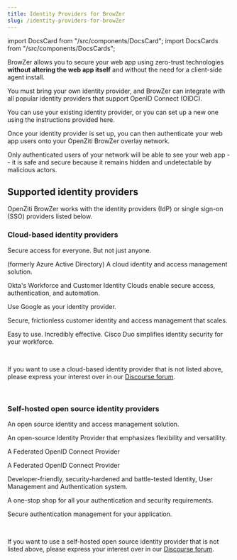 ```yaml
---
title: Identity Providers for BrowZer
slug: /identity-providers-for-browZer
---
```


import DocsCard from "/src/components/DocsCard";
import DocsCards from "/src/components/DocsCards";

<head>
  <title>Identity Providers for OpenZiti BrowZer</title>
  <meta
    name="description"
    content="OpenZiti BrowZer is an open-source platform that enables you to protect your web app using zero-trust technologies that integrate with popular Identity Providers you already use."
  />
</head>

BrowZer allows you to secure your web app using zero-trust technologies **without altering the web app itself** and without the need for a client-side agent install. 

You must bring your own identity provider, and BrowZer can integrate with all popular identity providers that support OpenID Connect (OIDC).

You can use your existing identity provider, or you can set up a new one using the instructions provided here.

Once your identity provider is set up, you can then authenticate your web app users onto your OpenZiti BrowZer overlay network.  

Only authenticated users of your network will be able to see your web app -- it is safe and secure because it remains hidden and undetectable by malicious actors.

<intro-end />

## Supported identity providers

OpenZiti BrowZer works with the identity providers (IdP) or single sign-on (SSO) providers listed below.

### Cloud-based identity providers

<DocsCards>

  <DocsCard 
    header="Auth0" 
    href="/docs/identity-providers-for-browZer-auth0" 
    icon="/icons/logo-auth0.svg" 
    >
    <p>Secure access for everyone. But not just anyone.</p>
  </DocsCard>

  <DocsCard 
    header="Microsoft Entra ID" 
    href="/docs/identity-providers-for-browZer-entra" 
    icon="/icons/logo-entra.jpg" 
    >
    <p>(formerly Azure Active Directory) A cloud identity and access management solution.</p>
  </DocsCard>

  <DocsCard 
    header="Okta" 
    href="/docs/identity-providers-for-browZer-okta" 
    icon="/icons/logo-okta.svg" 
    >
    <p>Okta's Workforce and Customer Identity Clouds enable secure access, authentication, and automation.</p>
  </DocsCard>

  <DocsCard 
    header="Google" 
    href="/docs/identity-providers-for-browZer-google" 
    icon="/icons/logo-google.svg" 
    >
    <p>Use Google as your identity provider.</p>
  </DocsCard>

  <DocsCard 
    header="AWS Cognito" 
    href="/docs/identity-providers-for-browZer-cognito" 
    icon="/icons/logo-cognito.svg" 
    >
    <p>Secure, frictionless customer identity and access management that scales.</p>
  </DocsCard>

  <DocsCard 
    header="Duo" 
    href="/docs/identity-providers-for-browZer-duo" 
    icon="/icons/logo-duo.svg" 
    >
    <p>Easy to use. Incredibly effective. Cisco Duo simplifies identity security for your workforce.</p>
  </DocsCard>

</DocsCards>

<br/>

If you want to use a cloud-based identity provider that is not listed above,
please express your interest over in our [Discourse forum](https://openziti.discourse.group/).

<br/>

### Self-hosted open source identity providers

<DocsCards>

  <DocsCard 
    header="Keycloak" 
    href="/docs/identity-providers-for-browZer-keycloak" 
    icon="/icons/logo-keycloak.svg" 
    >
    <p>An open source identity and access management solution.</p>
  </DocsCard>

  <DocsCard 
    header="Authentik" 
    href="/docs/identity-providers-for-browZer-authentik" 
    icon="/icons/logo-authentik.svg" 
    >
    <p>An open-source Identity Provider that emphasizes flexibility and versatility.</p>
  </DocsCard>

  <DocsCard 
    header="Authelia"
    href="/docs/identity-providers-for-browZer-authelia" 
    icon="/icons/logo-authelia.svg" 
    >
    <p>A Federated OpenID Connect Provider</p>
  </DocsCard>

  <DocsCard 
    header="Dex"
    href="/docs/identity-providers-for-browZer-dex" 
    icon="/icons/logo-dex.svg" 
    >
    <p>A Federated OpenID Connect Provider</p>
  </DocsCard>

  <DocsCard 
    header="Ory Kratos"
    href="/docs/identity-providers-for-browZer-ory-kratos" 
    icon="/icons/logo-kratos.png" 
    >
    <p>Developer-friendly, security-hardened and battle-tested Identity, User Management and Authentication system.</p>
  </DocsCard>

  <DocsCard 
    header="Stytch"
    href="/docs/identity-providers-for-browZer-stytch" 
    icon="/icons/logo-stytch.svg" 
    >
    <p>A one-stop shop for all your authentication and security requirements.</p>
  </DocsCard>

  <DocsCard 
    header="Zitadel"
    href="/docs/identity-providers-for-browZer-zitadel" 
    icon="/icons/logo-zitadel.png" 
    >
    <p>Secure authentication management for your application.</p>
  </DocsCard>

</DocsCards>

<br/>

If you want to use a self-hosted open source identity provider that is not listed above,
please express your interest over in our [Discourse forum](https://openziti.discourse.group/).
